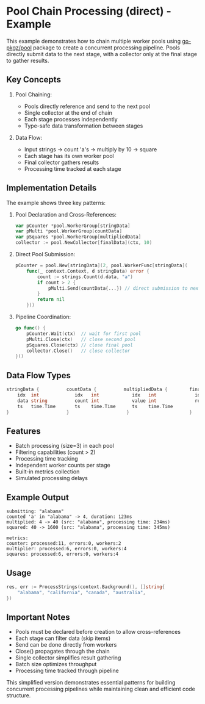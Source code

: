 # Pool Chain Processing (direct) - Example

This example demonstrates how to chain multiple worker pools using [go-pkgz/pool](https://github.com/go-pkgz/pool) package to create a concurrent processing pipeline. Pools directly submit data to the next stage, with a collector only at the final stage to gather results.

## Key Concepts

1. Pool Chaining:
   - Pools directly reference and send to the next pool
   - Single collector at the end of chain
   - Each stage processes independently
   - Type-safe data transformation between stages

2. Data Flow:
   - Input strings -> count 'a's -> multiply by 10 -> square
   - Each stage has its own worker pool
   - Final collector gathers results
   - Processing time tracked at each stage

## Implementation Details

The example shows three key patterns:

1. Pool Declaration and Cross-References:
   ```go
   var pCounter *pool.WorkerGroup[stringData]
   var pMulti *pool.WorkerGroup[countData]
   var pSquares *pool.WorkerGroup[multipliedData]
   collector := pool.NewCollector[finalData](ctx, 10)
   ```

2. Direct Pool Submission:
   ```go
   pCounter = pool.New[stringData](2, pool.WorkerFunc[stringData](
       func(_ context.Context, d stringData) error {
           count := strings.Count(d.data, "a")
           if count > 2 {
               pMulti.Send(countData{...}) // direct submission to next pool, thread safe version of Submit
           }
           return nil
       }))
   ```

3. Pipeline Coordination:
   ```go
   go func() {
       pCounter.Wait(ctx)  // wait for first pool
       pMulti.Close(ctx)   // close second pool
       pSquares.Close(ctx) // close final pool
       collector.Close()   // close collector
   }()
   ```

## Data Flow Types

```go
stringData {          countData {          multipliedData {        finalData {
    idx  int             idx   int            idx   int              idx    int
    data string          count int            value int              result int
    ts   time.Time       ts    time.Time      ts    time.Time
}                     }                     }                      }
```

## Features

- Batch processing (size=3) in each pool
- Filtering capabilities (count > 2)
- Processing time tracking
- Independent worker counts per stage
- Built-in metrics collection
- Simulated processing delays

## Example Output

```
submitting: "alabama"
counted 'a' in "alabama" -> 4, duration: 123ms
multiplied: 4 -> 40 (src: "alabama", processing time: 234ms)
squared: 40 -> 1600 (src: "alabama", processing time: 345ms)

metrics:
counter: processed:11, errors:0, workers:2
multiplier: processed:6, errors:0, workers:4
squares: processed:6, errors:0, workers:4
```

## Usage

```go
res, err := ProcessStrings(context.Background(), []string{
    "alabama", "california", "canada", "australia",
})
```

## Important Notes

- Pools must be declared before creation to allow cross-references
- Each stage can filter data (skip items)
- Send can be done directly from workers
- Close() propagates through the chain
- Single collector simplifies result gathering
- Batch size optimizes throughput
- Processing time tracked through pipeline

This simplified version demonstrates essential patterns for building concurrent processing pipelines while maintaining clean and efficient code structure.